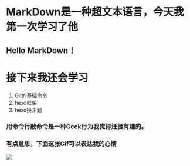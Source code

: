 # MarkDown是一种超文本语言，今天我第一次学习了他
## Hello MarkDown！
# 接下来我还会学习
1. Git的基础命令
1. hexo框架
1. hexo换主题
### 用命令行敲命令是一种Geek行为我觉得还挺有趣的。
### 有点意思，下面这张Gif可以表达我的心情
![](https://qgt-style.oss-cn-hangzhou.aliyuncs.com/newcoursep4/g1/g1-2-2/tenor.gif)
